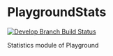 PlaygroundStats
===============

[![Develop Branch Build Status](https://travis-ci.org/gregorybesson/PlaygroundStats.svg)](http://travis-ci.org/gregorybesson/PlaygroundStats)

Statistics module of Playground

